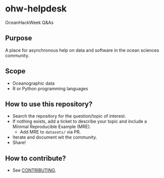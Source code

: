 # ohw-helpdesk
OceanHackWeek Q&amp;As

## Purpose
A place for asynchronous help on data and software in the ocean sciences community. 

## Scope
* Oceanographic data
* R or Python programming languages


## How to use this repository?
* Search the repository for the question/topic of interest.
* If nothing exists, add a ticket to describe your topic and include a Minimal Reproducible Example (MRE).
  * Add MRE to `datasets/` via PR.
* Iterate and document wit the community.
* Share!

## How to contribute?
* See [CONTRIBUTING](https://github.com/oceanhackweek/ohw-helpdesk/blob/main/CONTRIBUTING.md).
